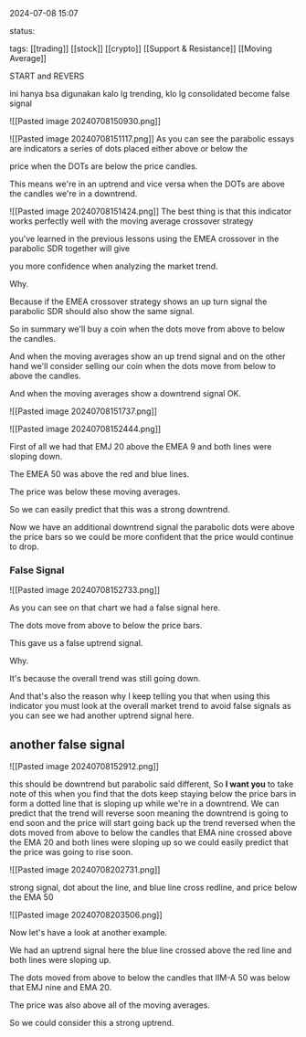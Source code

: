 


2024-07-08 15:07

status: 

tags: [[trading]] [[stock]] [[crypto]] [[Support & Resistance]] [[Moving Average]]

START and REVERS

ini hanya bsa digunakan kalo lg trending, klo lg consolidated become false signal


![[Pasted image 20240708150930.png]]

![[Pasted image 20240708151117.png]]
As you can see the parabolic essays are indicators a series of dots placed either above or below the

price when the DOTs are below the price candles.

This means we're in an uptrend and vice versa when the DOTs are above the candles we're in a downtrend.

![[Pasted image 20240708151424.png]]
The best thing is that this indicator works perfectly well with the moving average crossover strategy

you've learned in the previous lessons using the EMEA crossover in the parabolic SDR together will give

you more confidence when analyzing the market trend.

Why.

Because if the EMEA crossover strategy shows an up turn signal the parabolic SDR should also show the same signal.

So in summary we'll buy a coin when the dots move from above to below the candles.

And when the moving averages show an up trend signal and on the other hand we'll consider selling our coin when the dots move from below to above the candles.

And when the moving averages show a downtrend signal OK.

![[Pasted image 20240708151737.png]]

![[Pasted image 20240708152444.png]]

  
First of all we had that EMJ 20 above the EMEA 9 and both lines were sloping down.

The EMEA 50 was above the red and blue lines.

The price was below these moving averages.

So we can easily predict that this was a strong downtrend.

  
Now we have an additional downtrend signal the parabolic dots were above the price bars so we could be more confident that the price would continue to drop.


### False Signal

![[Pasted image 20240708152733.png]]

  
As you can see on that chart we had a false signal here.

The dots move from above to below the price bars.

This gave us a false uptrend signal.

Why.

It's because the overall trend was still going down.

And that's also the reason why I keep telling you that when using this indicator you must look at the overall market trend to avoid false signals as you can see we had another uptrend signal here.


## another false signal
 ![[Pasted image 20240708152912.png]]

this should be downtrend but parabolic said different, So **I want you** to take note of this when you find that the dots keep staying below the price bars in form a dotted line that is sloping up while we're in a downtrend. We can predict that the trend will reverse soon meaning the downtrend is going to end soon and the price will start going back up the trend reversed when the dots moved from above to below the candles that EMA nine crossed above the EMA 20 and both lines were sloping up so we could easily predict that the price was going to rise soon.



![[Pasted image 20240708202731.png]]


strong signal, dot about the line, and blue line cross redline, and price below the EMA 50



![[Pasted image 20240708203506.png]]


Now let's have a look at another example.

We had an uptrend signal here the blue line crossed above the red line and both lines were sloping up.

The dots moved from above to below the candles that IIM-A 50 was below that EMJ nine and EMA 20.

The price was also above all of the moving averages.

So we could consider this a strong uptrend.

